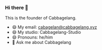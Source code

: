 ### Hi there 👋

This is the founder of Cabbagelang.
- 😄 My email: cabagelan@cabbagelang.xyz
- 😄 My studio: Cabbagelang-Studio
- 😄 Pronouns: he/him
- 💬 Ask me about Cabbagelang
